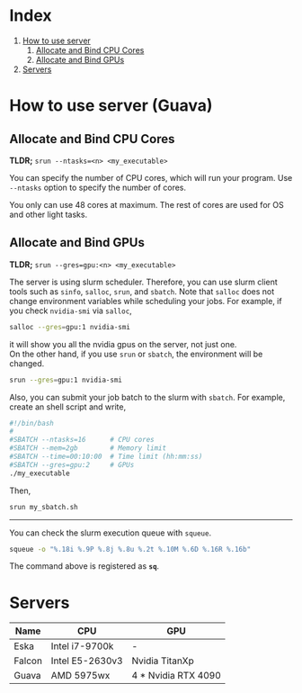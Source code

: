 # Index
1. [How to use server](#how-to-use-server-guava)
    1. [Allocate and Bind CPU Cores](#allocate-and-bind-cpu-cores)
    2. [Allocate and Bind GPUs](#allocate-and-bind-gpus)
2. [Servers](#servers)

# How to use server (Guava)
## Allocate and Bind CPU Cores
**TLDR;** `srun --ntasks=<n> <my_executable>`  

You can specify the number of CPU cores, which will run your program.
Use `--ntasks` option to specify the number of cores.  

You only can use 48 cores at maximum.
The rest of cores are used for OS and other light tasks.

## Allocate and Bind GPUs
**TLDR;** `srun --gres=gpu:<n> <my_executable>`  

The server is using slurm scheduler.
Therefore, you can use slurm client tools such as `sinfo`, `salloc`, `srun`, and `sbatch`.
Note that `salloc` does not change environment variables while scheduling your jobs.
For example, if you check `nvidia-smi` via `salloc`,
```bash
salloc --gres=gpu:1 nvidia-smi
```
it will show you all the nvidia gpus on the server, not just one.  
On the other hand, if you use `srun` or `sbatch`, the environment will be changed.
```bash
srun --gres=gpu:1 nvidia-smi
```
Also, you can submit your job batch to the slurm with `sbatch`.
For example, create an shell script and write,
```bash
#!/bin/bash
#
#SBATCH --ntasks=16      # CPU cores
#SBATCH --mem=2gb        # Memory limit
#SBATCH --time=00:10:00  # Time limit (hh:mm:ss)
#SBATCH --gres=gpu:2     # GPUs
./my_executable
```
Then,
```bash
srun my_sbatch.sh
```

---

You can check the slurm execution queue with `squeue`.
```bash
squeue -o "%.18i %.9P %.8j %.8u %.2t %.10M %.6D %.16R %.16b"
```
The command above is registered as **`sq`**.

# Servers
|Name|CPU|GPU|
|---|---|---|
|Eska|Intel i7-9700k|-|
|Falcon|Intel E5-2630v3|Nvidia TitanXp|
|Guava|AMD 5975wx|4 * Nvidia RTX 4090|
